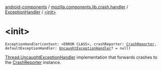 [android-components](../../index.md) / [mozilla.components.lib.crash.handler](../index.md) / [ExceptionHandler](index.md) / [&lt;init&gt;](./-init-.md)

# &lt;init&gt;

`ExceptionHandler(context: <ERROR CLASS>, crashReporter: `[`CrashReporter`](../../mozilla.components.lib.crash/-crash-reporter/index.md)`, defaultExceptionHandler: `[`UncaughtExceptionHandler`](http://docs.oracle.com/javase/7/docs/api/java/lang/Thread/UncaughtExceptionHandler.html)`? = null)`

[Thread.UncaughtExceptionHandler](http://docs.oracle.com/javase/7/docs/api/java/lang/Thread/UncaughtExceptionHandler.html) implementation that forwards crashes to the [CrashReporter](../../mozilla.components.lib.crash/-crash-reporter/index.md) instance.


